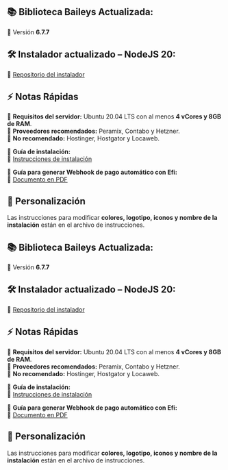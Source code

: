 
## 📚 **Biblioteca Baileys Actualizada:**
📌 Versión **6.7.7**  

## 🛠️ **Instalador actualizado – NodeJS 20:**
🔗 [Repositorio del instalador](https://github.com/AndresGarciaRD/Instalador-Master/tree/main)

## ⚡ **Notas Rápidas**
🔹 **Requisitos del servidor:** Ubuntu 20.04 LTS con al menos **4 vCores y 8GB de RAM**.</br>
🔹 **Proveedores recomendados:** Peramix, Contabo y Hetzner.</br>
🔹 **No recomendado:** Hostinger, Hostgator y Locaweb.</br>

📖 **Guía de instalación:**  
🔗 [Instrucciones de instalación](https://drive.google.com/file/d/137rsR4o-vzNUDDg0M1eIal0wH29En3J4/view?usp=drivesdk)

📌 **Guía para generar Webhook de pago automático con Efi:**  
🔗 [Documento en PDF](https://drive.google.com/file/d/1Kjd-9NurK-7gw7_22-uIsZoB0MZ74YFp/view?usp=drivesdk)

## 🎨 **Personalización**
Las instrucciones para modificar **colores, logotipo, iconos y nombre de la instalación** están en el archivo de instrucciones.  


## 📚 **Biblioteca Baileys Actualizada:**
📌 Versión **6.7.7**  

## 🛠️ **Instalador actualizado – NodeJS 20:**
🔗 [Repositorio del instalador](https://github.com/AndresGarciaRD/Instalador-Master/tree/main)

## ⚡ **Notas Rápidas**
🔹 **Requisitos del servidor:** Ubuntu 20.04 LTS con al menos **4 vCores y 8GB de RAM**.</br>
🔹 **Proveedores recomendados:** Peramix, Contabo y Hetzner.</br>
🔹 **No recomendado:** Hostinger, Hostgator y Locaweb.</br>

📖 **Guía de instalación:**  
🔗 [Instrucciones de instalación](https://drive.google.com/file/d/137rsR4o-vzNUDDg0M1eIal0wH29En3J4/view?usp=drivesdk)

📌 **Guía para generar Webhook de pago automático con Efi:**  
🔗 [Documento en PDF](https://drive.google.com/file/d/1Kjd-9NurK-7gw7_22-uIsZoB0MZ74YFp/view?usp=drivesdk)

## 🎨 **Personalización**
Las instrucciones para modificar **colores, logotipo, iconos y nombre de la instalación** están en el archivo de instrucciones.  
